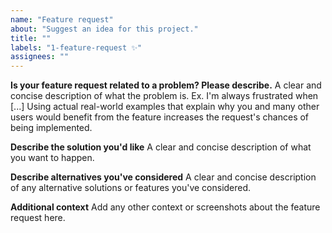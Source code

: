 ```yaml
---
name: "Feature request"
about: "Suggest an idea for this project."
title: ""
labels: "1-feature-request ✨"
assignees: ""
---
```


**Is your feature request related to a problem? Please describe.**
A clear and concise description of what the problem is. Ex. I'm always frustrated when [...]
Using actual real-world examples that explain why you and many other users would benefit from the feature increases the request's chances of being implemented.

**Describe the solution you'd like**
A clear and concise description of what you want to happen.

**Describe alternatives you've considered**
A clear and concise description of any alternative solutions or features you've considered.

**Additional context**
Add any other context or screenshots about the feature request here.
